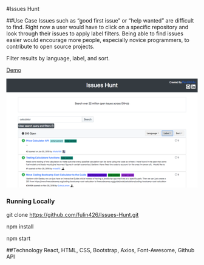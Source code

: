 #Issues Hunt

##Use Case
Issues such as “good first issue” or “help wanted” are difficult to find. Right now a user would have to click on a specific repository and look through their issues to apply label filters. Being able to find issues easier would encourage more people, especially novice programmers, to contribute to open source projects.

Filter results by language, label, and sort.

[Demo](https://issueshunt.herokuapp.com/)

![Screenshots](./public/search_example.png)

### Running Locally

git clone https://github.com/fulin426/Issues-Hunt.git

npm install

npm start

##Technology
React, HTML, CSS, Bootstrap, Axios, Font-Awesome, Github API
